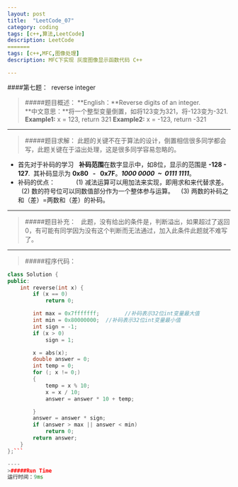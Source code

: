 ```yaml
---
layout: post
title:  "LeetCode_07"
category: coding
tags: [c++,算法,LeetCode]
description: LeetCode
=======
tags: [c++,MFC,图像处理]
description: MFC下实现 灰度图像显示函数代码 C++

---  
```


####第七题：  reverse integer
>#####题目概述：
>**English：**Reverse digits of an integer.   
**中文意思：**将一个整型变量倒置，如将123变为321，将-123变为-321.
 **Example1:** x = 123, return 321 
 **Example2:** x = -123, return -321

------
>#####题目求解：
>此题的关键不在于算法的设计，倒置相信很多同学都会写，此题关键在于溢出处理，这是很多同学容易忽略的。
* 首先对于补码的学习
  **补码范围**在数字显示中，如8位，显示的范围是 **-128 - 127**.  其补码显示为 **0x80   -   0x7F**。***1000 0000  ~  0111 1111***。
* 补码的优点：         
   (1) 减法运算可以用加法来实现，即用求和来代替求差。
   (2) 数的符号位可以同数值部分作为一个整体参与运算。
   (3) 两数的补码之和（差）=两数和（差）的补码。

---
>#####题目补充：
  此题，没有给出的条件是，判断溢出，如果超过了返回0，有可能有同学因为没有这个判断而无法通过，加入此条件此题就不难写了。
         
----

>#####程序代码：

```c++
class Solution {
public:
    int reverse(int x) {
        if (x == 0) 
			return 0;

		int max = 0x7fffffff;        //补码表示32位int变量最大值
		int min = 0x80000000;  //补码表示32位int变量最小值
		int sign = -1;
		if (x > 0)
			sign = 1;

		x = abs(x);
		double answer = 0;
		int temp = 0;
		for (; x != 0;)
		{
			temp = x % 10;
			x = x / 10;
			answer = answer * 10 + temp;

		}
		answer = answer * sign;
		if (answer > max || answer < min)
			return 0;
		return answer;
    }
};```

----
>#####Run Time
运行时间：9ms



